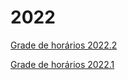


2022
====








[Grade de horários 2022.2](2022/horario_2022.html)


[Grade de horários 2022.1](2022/horario_2021.html)









